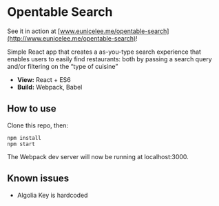 # Opentable Search 

See it in action at [www.eunicelee.me/opentable-search](http://www.eunicelee.me/opentable-search)!

Simple React app that creates a as-you-type search experience that enables users to easily find restaurants: both by passing a search query and/or filtering on the “type of cuisine”


- **View:** React + ES6
- **Build:** Webpack, Babel

## How to use

Clone this repo, then:
```
npm install
npm start
```

The Webpack dev server will now be running at localhost:3000.

## Known issues

- Algolia Key is hardcoded
